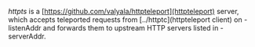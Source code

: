 *httpts* is a [https://github.com/valyala/httpteleport](httpteleport) server,
which accepts teleported requests from [../httptc](httpteleport client) on -listenAddr
and forwards them to upstream HTTP servers listed in -serverAddr.
